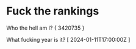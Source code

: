 # Fuck the rankings

Who the hell am I?
{ 3420735 }

What fucking year is it?
[ 2024-01-11T17:00:00Z ]
